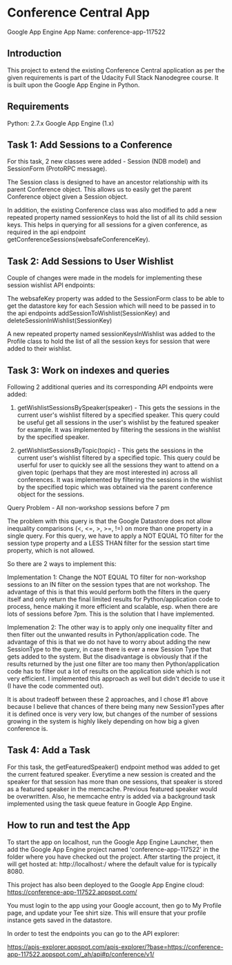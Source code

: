Conference Central App
======================

Google App Engine App Name: conference-app-117522

Introduction
------------
This project to extend the existing Conference Central application as per the given requirements is part of the Udacity Full Stack Nanodegree course. It is built upon the Google App Engine in Python.


Requirements
------------
Python: 2.7.x
Google App Engine (1.x)


Task 1: Add Sessions to a Conference
------------------------------------
For this task, 2 new classes were added - Session (NDB model) and SessionForm (ProtoRPC message).

The Session class is designed to have an ancestor relationship with its parent Conference object. This allows us to easily get the parent Conference object given a Session object.

In addition, the existing Conference class was also modified to add a new repeated property named sessionKeys to hold the list of all its child session keys. This helps in querying for all sessions for a given conference, as required in the api endpoint getConferenceSessions(websafeConferenceKey).


Task 2: Add Sessions to User Wishlist
--------------------------------------
Couple of changes were made in the models for implementing these session wishlist API endpoints:

The websafeKey property was added to the SessionForm class to be able to get the datastore key for each Session which will need to be passed in to the api endpoints addSessionToWishlist(SessionKey) and
deleteSessionInWishlist(SessionKey)

A new repeated property named sessionKeysInWishlist was added to the Profile class to hold the list of all the session keys for session that were added to their wishlist.


Task 3: Work on indexes and queries
------------------------------------

Following 2 additional queries and its corresponding API endpoints were added:

1. getWishlistSessionsBySpeaker(speaker) -  This gets the sessions in the current user's wishlist filtered by a specified speaker. This query could be useful get all sessions in the user's wishlist by the featured speaker for example. It was implemented by filtering the sessions in the wishlist by the specified speaker.

2. getWishlistSessionsByTopic(topic) - This gets the sessions in the current user's wishlist filtered by a specified topic. This query could be userful for user to quickly see all the sessions they want to attend on a given topic (perhaps that they are most interested in) across all conferences. It was implemented by filtering the sessions in the wishlist by the specified topic which was obtained via the parent conference object for the sessions.

Query Problem - All non-workshop sessions before 7 pm

The problem with this query is that the Google Datastore does not allow inequality comparisons (<, <=, >, >=, !=) on more than one property in a single query. For this query, we have to apply a NOT EQUAL TO filter for the session type property and a LESS THAN filter for the session start time property, which is not allowed.

So there are 2 ways to implement this:

Implementation 1:
Change the NOT EQUAL TO filter for non-workshop sessions to an IN filter on the session types that are not workshop. The advantage of this is that this would perform both the filters in the query itself and only return the final limited results for Python/application code to process, hence making it more efficient and scalable, esp. when there are lots of sessions before 7pm. This is the solution that I have implemented.

Implemenation 2:
The other way is to apply only one inequality filter and then filter out the unwanted results in Python/application code. The advantage of this is that we do not have to worry about adding the new SessionType to the query, in case there is ever a new Session Type that gets added to the system. But the disadvantage is obviously that if the results returned by the just one filter are too many then Python/application code has to filter out a lot of results on the application side which is not very efficient. I implemented this approach as well but didn't decide to use it (I have the code commented out).

It is about tradeoff between these 2 approaches, and I chose #1 above because I believe that chances of there being many new SessionTypes after it is defined once is very very low, but changes of the number of sessions growing in the system is highly likely depending on how big a given conference is.


Task 4: Add a Task
-------------------
For this task, the getFeaturedSpeaker() endpoint method was added to get the current featured speaker. Everytime a new session is created and the speaker for that session has more than one sessions, that speaker is stored as a featured speaker in the memcache. Previous featured speaker would be overwritten. Also, he memcache entry is added via a background task implemented using the task queue feature in Google App Engine.


How to run and test the App
----------------------------
To start the app on localhost, run the Google App Engine Launcher, then add the Google App Engine project named 'conference-app-117522' in the folder where you have checked out the project. After starting the project, it will get hosted at: http://localhost:<port>/ where the default value for <port> is typically 8080.

This project has also been deployed to the Google App Engine cloud: https://conference-app-117522.appspot.com/

You must login to the app using your Google account, then go to My Profile page, and update your Tee shirt size. This will ensure that your profile instance gets saved in the datastore.

In order to test the endpoints you can go to the API explorer:

https://apis-explorer.appspot.com/apis-explorer/?base=https://conference-app-117522.appspot.com/_ah/api#p/conference/v1/

